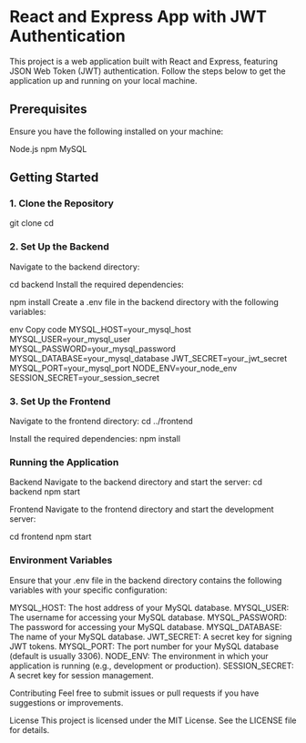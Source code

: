 # React and Express App with JWT Authentication
This project is a web application built with React and Express, featuring JSON Web Token (JWT) authentication. Follow the steps below to get the application up and running on your local machine.

## Prerequisites
Ensure you have the following installed on your machine:

Node.js
npm
MySQL

## Getting Started

### 1. Clone the Repository

git clone <repository-url>
cd <repository-directory>

### 2. Set Up the Backend
Navigate to the backend directory:

cd backend
Install the required dependencies:

npm install
Create a .env file in the backend directory with the following variables:

env
Copy code
MYSQL_HOST=your_mysql_host
MYSQL_USER=your_mysql_user
MYSQL_PASSWORD=your_mysql_password
MYSQL_DATABASE=your_mysql_database
JWT_SECRET=your_jwt_secret
MYSQL_PORT=your_mysql_port
NODE_ENV=your_node_env
SESSION_SECRET=your_session_secret

### 3. Set Up the Frontend

Navigate to the frontend directory:
cd ../frontend

Install the required dependencies:
npm install

### Running the Application

Backend
Navigate to the backend directory and start the server:
cd backend
npm start

Frontend
Navigate to the frontend directory and start the development server:

cd frontend
npm start

### Environment Variables
Ensure that your .env file in the backend directory contains the following variables with your specific configuration:

MYSQL_HOST: The host address of your MySQL database.
MYSQL_USER: The username for accessing your MySQL database.
MYSQL_PASSWORD: The password for accessing your MySQL database.
MYSQL_DATABASE: The name of your MySQL database.
JWT_SECRET: A secret key for signing JWT tokens.
MYSQL_PORT: The port number for your MySQL database (default is usually 3306).
NODE_ENV: The environment in which your application is running (e.g., development or production).
SESSION_SECRET: A secret key for session management.


Contributing
Feel free to submit issues or pull requests if you have suggestions or improvements.

License
This project is licensed under the MIT License. See the LICENSE file for details.

